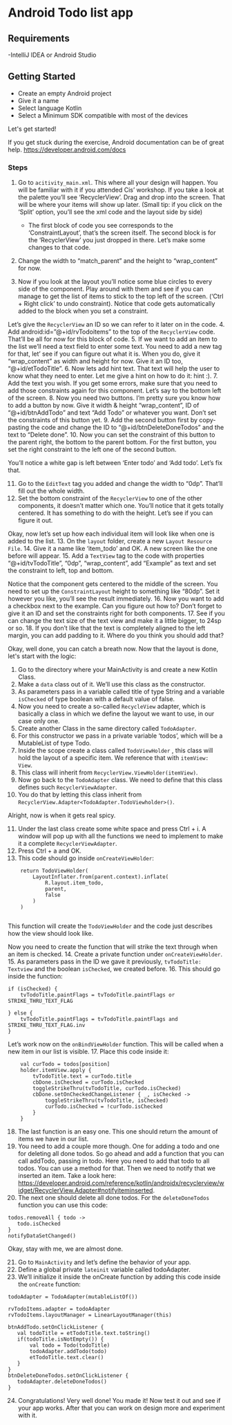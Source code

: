 # Android Todo list app

## Requirements

-IntelliJ IDEA or Android Studio

## Getting Started
- Create an empty Android project
- Give it a name
- Select language Kotlin
- Select a Minimum SDK compatible with most of the devices

Let's get started!

If you get stuck during the exercise, Android documentation can be of great help. https://developer.android.com/docs

### Steps
1. Go to <code>acitivity_main.xml</code>. This where all your design will happen. You will be familiar with it if you attended Cis’ workshop. If you take a look at the palette you’ll see ‘RecyclerView’. Drag and drop into the screen. That will be where your items will show up later. (Small tip: if you click on the ‘Split’ option, you’ll see the xml code and the layout side by side)

    - The first block of code you see corresponds to the ‘ConstraintLayout’, that’s the screen itself. The second block is for the ‘RecyclerView’ you just dropped in there. Let’s make some changes to that code.

2. Change the width to “match_parent” and the height to “wrap_content” for now.

3. Now if you look at the layout you’ll notice some blue circles to every side of the component. Play around with them and see if you can manage to get the list of items to stick to the top left of the screen. (‘Ctrl + Right click’ to undo constraint). Notice that code gets automatically added to the block when you set a constraint.

Let’s give the <code>RecyclerView</code> an ID so we can refer to it later on in the code. 
4. Add android:id=”@+id/rvTodoitems” to the top of the <code>RecyclerView</code> code. That’ll be all for now for this block of code. 
5. If we want to add an item to the list we’ll need a text field to enter some text. You need to add a new tag for that, let’ see if you can figure out what it is. When you do, give it “wrap_content” as width and height for now. Give it an ID too, “@+id/etTodoTitle”.
6. Now lets add hint text. That text will help the user to know what they need to enter. Let me give a hint on how to do it: hint :).
7. Add the text you wish. If you get some errors, make sure that you need to add those constraints again for this component. Let’s say to the bottom left of the screen. 
8. Now you need two buttons. I’m pretty sure you know how to add a button by now. Give it width & height “wrap_content”, ID of “@+id/btnAddTodo” and text “Add Todo” or whatever you want. Don’t set the constraints of this button yet.
9. Add the second button first by copy-pasting the code and change the ID to “@+id/btnDeleteDoneTodos” and the text to “Delete done”.
10. Now you can set the constraint of this button to the parent right, the bottom to the parent bottom. For the first button, you set the right constraint to the left one of the second button. 

You’ll notice a white gap is left between ‘Enter todo’ and ‘Add todo’. Let’s fix that.

11. Go to the <code>EditText</code> tag you added and change the width to “0dp”. That’ll fill out the whole width.
12. Set the bottom constraint of the <code>RecyclerView</code> to one of the other components, it doesn’t matter which one. You’ll notice that it gets totally centered. It has something to do with the height. Let’s see if you can figure it out.
    
Okay, now let’s set up how each individual item will look like when one is added to the list.
13. On the <code>layout</code> folder, create a new <code>Layout Resource File</code>.
14. Give it a name like ‘item_todo’ and OK. A new screen like the one before will appear.
15. Add a <code>TextView</code> tag to the code with properties “@+id/tvTodoTitle”, “0dp”, “wrap_content”, add “Example” as text and set the constraint to left, top and bottom.

Notice that the component gets centered to the middle of the screen. You need to set up the <code>ConstraintLayout</code> height to something like “80dp”. Set it however you like, you’ll see the result immediately.
16. Now you want to add a checkbox next to the example. Can you figure out how to? Don’t forget to give it an ID and set the constraints right for both components.
17. See if you can change the text size of the text view and make it a little bigger, to 24sp or so.
18. If you don’t like that the text is completely aligned to the left margin, you can add padding to it. Where do you think you should add that?

Okay, well done, you can catch a breath now. Now that the layout is done, let's start with the logic:

1. Go to the directory where your MainActivity is and create a new Kotlin Class.
2. Make a <code>data</code> class out of it. We’ll use this class as the constructor.
3. As parameters pass in a variable called title of type String and a variable <code>isChecked</code> of type boolean with a default value of false.
4. Now you need to create a so-called <code>RecycleView</code> adapter, which is basically a class in which we define the layout we want to use, in our case only one.
5. Create another Class in the same directory called <code>TodoAdapter</code>.
6. For this constructor we pass in a private variable ‘todos’, which will be a  MutableList of type Todo.
7. Inside the scope create a class called <code>TodoViewHolder</code> , this class will hold the layout of a specific item. We reference that with <code>itemView: View</code>.
8. This class will inherit from <code>RecyclerView.ViewHolder(itemView)</code>. 
9. Now go back to the <code>TodoAdapter</code> class. We need to define that this class defines such <code>RecyclerViewAdapter</code>. 
10. You do that by letting this class inherit from <code>RecyclerView.Adapter<TodoAdapter.TodoViewholder>()</code>. 

Alright, now is when it gets real spicy.

11. Under the last class create some white space and press Ctrl + i. A window will pop up with all the functions we need to implement to make it a complete <code>RecyclerViewAdapter</code>.
12. Press Ctrl + a and OK.
13. This code should go inside <code>onCreateViewHolder</code>:
```
    return TodoViewHolder(
        LayoutInflater.from(parent.context).inflate(
            R.layout.item_todo,
            parent,
            false
        )
    )
    
```
    
    
This function will create the <code>TodoViewHolder</code> and the code just describes how the view should look like. 

Now you need to create the function that will strike the text through when an item is checked.
14. Create a private function under <code>onCreateViewHolder</code>.
15. As parameters pass in the ID we gave it previously, <code>tvTodoTitle: Textview</code> and the boolean <code>isChecked</code>, we created before.
16. This should go inside the function:

```
if (isChecked) {
    tvTodoTitle.paintFlags = tvTodoTitle.paintFlags or STRIKE_THRU_TEXT_FLAG

} else {
    tvTodoTitle.paintFlags = tvTodoTitle.paintFlags and STRIKE_THRU_TEXT_FLAG.inv
}

  ```

Let’s work now on the <code>onBindViewHolder</code> function. This will be called when a new item in our list is visible. 
17. Place this code inside it: 
    
```
    val curTodo = todos[position]
    holder.itemView.apply {
        tvTodoTitle.text = curTodo.title
        cbDone.isChecked = curTodo.isChecked
        toggleStrikeThru(tvTodoTitle, curTodo.isChecked)
        cbDone.setOnCheckedChangeListener { _, isChecked ->
            toggleStrikeThru(tvTodoTitle, isChecked)
            curTodo.isChecked = !curTodo.isChecked
        }
    }
```

18. The last function is an easy one. This one should return the amount of items we have in our list.
19. You need to add a couple more though. One for adding a todo and one for deleting all done todos. So go ahead and add a function that you can call addTodo, passing in todo. Here you need to add that todo to all todos. You can use a method for that. Then we need to notify that we inserted an item. Take a look here:
    https://developer.android.com/reference/kotlin/androidx/recyclerview/widget/RecyclerView.Adapter#notifyiteminserted. 
20. The next one should delete all done todos. For the <code>deleteDoneTodos</code> function you can use this code:

```
todos.removeAll { todo ->
   todo.isChecked
}
notifyDataSetChanged()
```

Okay, stay with me, we are almost done.

21. Go to <code>MainActivity</code> and let’s define the behavior of your app.
22. Define a global private <code>lateinit</code> variable called todoAdapter.
23. We’ll initialize it inside the onCreate function by adding this code inside the <code>onCreate</code> function:
```
todoAdapter = TodoAdapter(mutableListOf())

rvTodoItems.adapter = todoAdapter
rvTodoItems.layoutManager = LinearLayoutManager(this)

btnAddTodo.setOnClickListener {
   val todoTitle = etTodoTitle.text.toString()
   if(todoTitle.isNotEmpty()) {
       val todo = Todo(todoTitle)
       todoAdapter.addTodo(todo)
       etTodoTitle.text.clear()
   }
}
btnDeleteDoneTodos.setOnClickListener {
   todoAdapter.deleteDoneTodos()
}
```

24. Congratulations! Very well done! You made it! Now test it out and see if your app works. After that you can work on design more and experiment with it.

